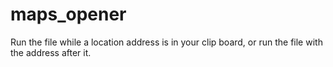 # maps_opener

Run the file while a location address is in your clip board, or run the file with the address after it.
